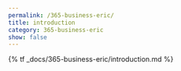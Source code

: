 ```yaml
---
permalink: /365-business-eric/
title: introduction
category: 365-business-eric
show: false
---
```


{% tf _docs/365-business-eric/introduction.md %}
